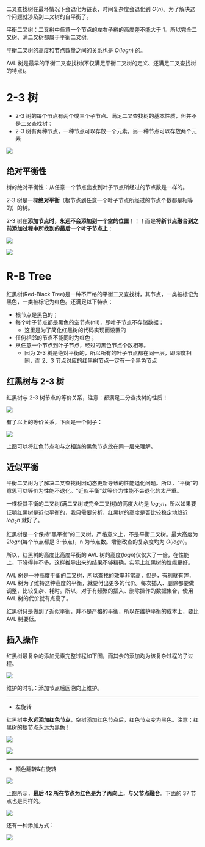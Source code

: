 二叉查找树在最坏情况下会退化为链表，时间复杂度会退化到 $O(n)$。为了解决这个问题就涉及到二叉树的自平衡了。

平衡二叉树：二叉树中任意一个节点的左右子树的高度差不能大于 1。所以完全二叉树、满二叉树都属于平衡二叉树。

平衡二叉树的高度和节点数量之间的关系也是 $O(logn)$ 的。

AVL 树是最早的平衡二叉查找树(不仅满足平衡二叉树的定义、还满足二叉查找树的特点)。

# 2-3 树

- 2-3 树的每个节点有两个或三个子节点。满足二叉查找树的基本性质，但并不是二叉查找树；
- 2-3 树有两种节点，一种节点可以存放一个元素，另一种节点可以存放两个元素

![](../../images/DataStructure-2-3Tree.png)

## 绝对平衡性

树的绝对平衡性：从任意一个节点出发到叶子节点所经过的节点数是一样的。

2-3 树是一棵**绝对平衡**（根节点到任意一个叶子节点所经过的节点个数都是相等的）的树。

2-3 树在**添加节点时，永远不会添加到一个空的位置**！！！而是**将新节点融合到之前添加过程中所找到的最后一个叶子节点上**：

![](../../images/DataStructure-2-3TreeMix1.png)

![](../../images/DataStructure-2-3TreeMix2.png)

# R-B Tree

红黑树(Red-Black Tree)是一种不严格的平衡二叉查找树，其节点，一类被标记为黑色，一类被标记为红色。还满足以下特点：

- 根节点是黑色的；
- 每个叶子节点都是黑色的空节点(nil)，即叶子节点不存储数据；
  - 这里是为了简化红黑树的代码实现而设置的
- 任何相邻的节点不能同时为红色；
- 从任意一个节点到叶子节点，经过的黑色节点个数相等。
  - 因为 2-3 树是绝对平衡的，所以所有的叶子节点都在同一层，即深度相同，而 2、3 节点对应的红黑树节点一定有一个黑色节点

## 红黑树与 2-3 树

红黑树与 2-3 树节点的等价关系，注意：都满足二分查找树的性质！

![](../../images/DataStructure-redBlackTree1.png)

有了以上的等价关系，下面是一个例子：

![](../../images/DataStructure-redBlackTree2.png)

上图可以将红色节点和与之相连的黑色节点放在同一层来理解。

## 近似平衡

平衡二叉树为了解决二叉查找树因动态更新导致的性能退化问题。所以，“平衡”的意思可以等价为性能不退化。“近似平衡”就等价为性能不会退化的太严重。

一棵极其平衡的二叉树(满二叉树或完全二叉树)的高度大约是 $log_2n$，所以如果要证明红黑树是近似平衡的，我只需要分析，红黑树的高度是否比较稳定地趋近 $log_2n$ 就好了。

红黑树是一个保持“黑平衡”的二叉树。严格意义上，不是平衡二叉树。最大高度为 $2logn$(每个节点都是 3-节点)，n 为节点数。增删改查的复杂度均为 $O(logn)$。

所以，红黑树的高度比高度平衡的 AVL 树的高度($logn$)仅仅大了一倍，在性能上，下降得并不多。这样推导出来的结果不够精确，实际上红黑树的性能更好。

AVL 树是一种高度平衡的二叉树，所以查找的效率非常高，但是，有利就有弊，AVL 树为了维持这种高度的平衡，就要付出更多的代价。每次插入、删除都要做调整，比较复杂、耗时。所以，对于有频繁的插入、删除操作的数据集合，使用 AVL 树的代价就有点高了。

红黑树只是做到了近似平衡，并不是严格的平衡，所以在维护平衡的成本上，要比 AVL 树要低。

## 插入操作

红黑树最复杂的添加元素完整过程如下图，而其余的添加均为该复杂过程的子过程。

![](../../images/DataStructure-redBlackTreeAdd.png)

维护的时机：添加节点后回溯向上维护。

---

- 左旋转

红黑树中**永远添加红色节点**，空树添加红色节点后，红色节点变为黑色。注意：红黑树的根节点永远为黑色！

![](../../images/DataStructure-redBlackTreeAdd1.png)

![](../../images/DataStructure-redBlackTreeLeftRotate.png)

---

- 颜色翻转&右旋转

![](../../images/DataStructure-redBlackTreeFlipColors.png)

上图所示，**最后 42 所在节点为红色是为了再向上，与父节点融合**。下面的 37 节点也是同样的。

![](../../images/DataStructure-redBlackTreeRightRotate-flipColors.png)

还有一种添加方式：

![](../../images/DataStructure-redBlackTreeAdd2.png)
